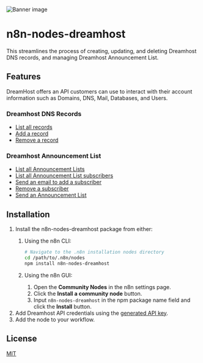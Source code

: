 ![Banner image](https://user-images.githubusercontent.com/10284570/173569848-c624317f-42b1-45a6-ab09-f0ea3c247648.png)

# n8n-nodes-dreamhost

This streamlines the process of creating, updating, and deleting Dreamhost DNS records, and managing Dreamhost Announcement List.

## Features

DreamHost offers an API customers can use to interact with their account information such as Domains, DNS, Mail, Databases, and Users.

### Dreamhost DNS Records

- [List all records](https://help.dreamhost.com/hc/en-us/articles/217555707-DNS-API-commands#dns-list_records)
- [Add a record](https://help.dreamhost.com/hc/en-us/articles/217555707-DNS-API-commands#dns-add_record)
- [Remove a record](https://help.dreamhost.com/hc/en-us/articles/217555707-DNS-API-commands#dns-remove_record)

### Dreamhost Announcement List

- [List all Announcement Lists](https://help.dreamhost.com/hc/en-us/articles/217077998-Announcement-List-API-commands#announcement_list-list_lists)
- [List all Announcement List subscribers](https://help.dreamhost.com/hc/en-us/articles/217077998-Announcement-List-API-commands#announcement_list-list_subscribers)
- [Send an email to add a subscriber](https://help.dreamhost.com/hc/en-us/articles/217077998-Announcement-List-API-commands#announcement_list-add_subscriber)
- [Remove a subscriber](https://help.dreamhost.com/hc/en-us/articles/217077998-Announcement-List-API-commands#announcement_list-remove_subscriber)
- [Send an Announcement List](https://help.dreamhost.com/hc/en-us/articles/217077998-Announcement-List-API-commands#announcement_list-post_announcement)

## Installation

1. Install the n8n-nodes-dreamhost package from either:
    1. Using the n8n CLI:

        ```bash
        # Navigate to the .n8n installation nodes directory
        cd /path/to/.n8n/nodes
        npm install n8n-nodes-dreamhost
        ```

    2. Using the n8n GUI:
        1. Open the **Community Nodes** in the n8n settings page.
        2. Click the **Install a community node** button.
        3. Input `n8n-nodes-dreamhost` in the npm package name field and click the **Install** button.
2. Add Dreamhost API credentials using the [generated API key](https://help.dreamhost.com/hc/en-us/articles/4407354972692).
3. Add the node to your workflow.

## License

[MIT](https://github.com/n8n-io/n8n-nodes-starter/blob/master/LICENSE.md)
